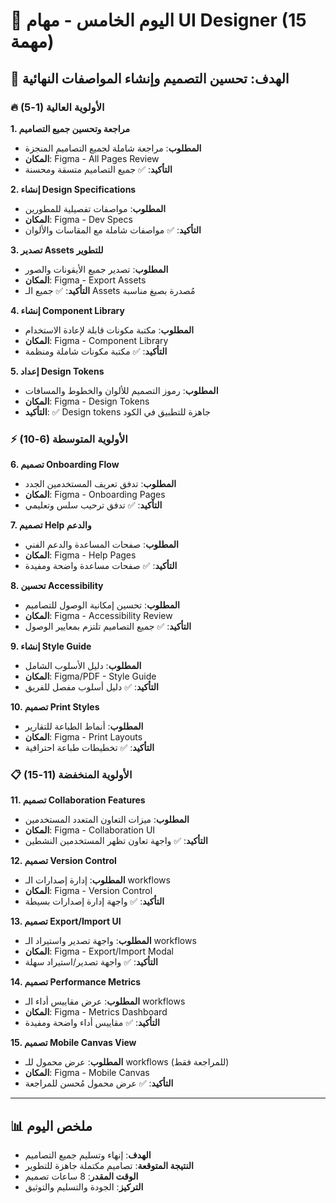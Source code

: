 # 🎨 اليوم الخامس - مهام UI Designer (15 مهمة)

## 🎯 الهدف: تحسين التصميم وإنشاء المواصفات النهائية

### 🔥 الأولوية العالية (1-5)

**1. مراجعة وتحسين جميع التصاميم**
- **المطلوب**: مراجعة شاملة لجميع التصاميم المنجزة
- **المكان**: Figma - All Pages Review
- **التأكيد**: ✅ جميع التصاميم متسقة ومحسنة

**2. إنشاء Design Specifications**
- **المطلوب**: مواصفات تفصيلية للمطورين
- **المكان**: Figma - Dev Specs
- **التأكيد**: ✅ مواصفات شاملة مع المقاسات والألوان

**3. تصدير Assets للتطوير**
- **المطلوب**: تصدير جميع الأيقونات والصور
- **المكان**: Figma - Export Assets
- **التأكيد**: ✅ جميع الـ Assets مُصدرة بصيغ مناسبة

**4. إنشاء Component Library**
- **المطلوب**: مكتبة مكونات قابلة لإعادة الاستخدام
- **المكان**: Figma - Component Library
- **التأكيد**: ✅ مكتبة مكونات شاملة ومنظمة

**5. إعداد Design Tokens**
- **المطلوب**: رموز التصميم للألوان والخطوط والمسافات
- **المكان**: Figma - Design Tokens
- **التأكيد**: ✅ Design tokens جاهزة للتطبيق في الكود

### ⚡ الأولوية المتوسطة (6-10)

**6. تصميم Onboarding Flow**
- **المطلوب**: تدفق تعريف المستخدمين الجدد
- **المكان**: Figma - Onboarding Pages
- **التأكيد**: ✅ تدفق ترحيب سلس وتعليمي

**7. تصميم Help والدعم**
- **المطلوب**: صفحات المساعدة والدعم الفني
- **المكان**: Figma - Help Pages
- **التأكيد**: ✅ صفحات مساعدة واضحة ومفيدة

**8. تحسين Accessibility**
- **المطلوب**: تحسين إمكانية الوصول للتصاميم
- **المكان**: Figma - Accessibility Review
- **التأكيد**: ✅ جميع التصاميم تلتزم بمعايير الوصول

**9. إنشاء Style Guide**
- **المطلوب**: دليل الأسلوب الشامل
- **المكان**: Figma/PDF - Style Guide
- **التأكيد**: ✅ دليل أسلوب مفصل للفريق

**10. تصميم Print Styles**
- **المطلوب**: أنماط الطباعة للتقارير
- **المكان**: Figma - Print Layouts
- **التأكيد**: ✅ تخطيطات طباعة احترافية

### 📋 الأولوية المنخفضة (11-15)

**11. تصميم Collaboration Features**
- **المطلوب**: ميزات التعاون المتعدد المستخدمين
- **المكان**: Figma - Collaboration UI
- **التأكيد**: ✅ واجهة تعاون تظهر المستخدمين النشطين

**12. تصميم Version Control**
- **المطلوب**: إدارة إصدارات الـ workflows
- **المكان**: Figma - Version Control
- **التأكيد**: ✅ واجهة إدارة إصدارات بسيطة

**13. تصميم Export/Import UI**
- **المطلوب**: واجهة تصدير واستيراد الـ workflows
- **المكان**: Figma - Export/Import Modal
- **التأكيد**: ✅ واجهة تصدير/استيراد سهلة

**14. تصميم Performance Metrics**
- **المطلوب**: عرض مقاييس أداء الـ workflows
- **المكان**: Figma - Metrics Dashboard
- **التأكيد**: ✅ مقاييس أداء واضحة ومفيدة

**15. تصميم Mobile Canvas View**
- **المطلوب**: عرض محمول للـ workflows (للمراجعة فقط)
- **المكان**: Figma - Mobile Canvas
- **التأكيد**: ✅ عرض محمول مُحسن للمراجعة

---

## 📊 ملخص اليوم
- **الهدف**: إنهاء وتسليم جميع التصاميم
- **النتيجة المتوقعة**: تصاميم مكتملة جاهزة للتطوير
- **الوقت المقدر**: 8 ساعات تصميم
- **التركيز**: الجودة والتسليم والتوثيق